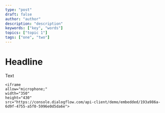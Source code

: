 ```yaml
---
type: "post"
draft: false
author: "author"
description: "description"
keywords: ["key", "words"]
topics: ["topic 1"]
tags: ["one", "two"]
---
```



# Headline

Text

    <iframe
    allow="microphone;"
    width="350"
    height="430"
    src="https://console.dialogflow.com/api-client/demo/embedded/193a986a-6d9f-4755-a5f0-5996e0d5da6e">
</iframe>
